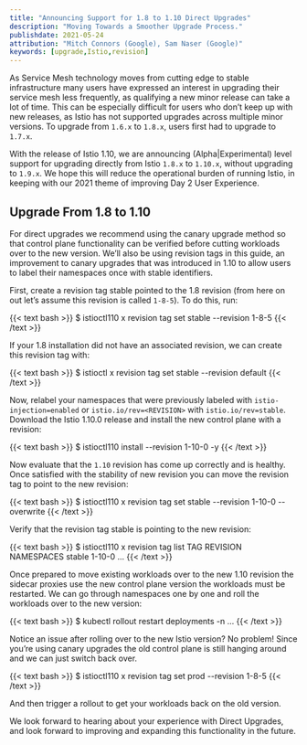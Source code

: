 ```yaml
---
title: "Announcing Support for 1.8 to 1.10 Direct Upgrades"
description: "Moving Towards a Smoother Upgrade Process."
publishdate: 2021-05-24
attribution: "Mitch Connors (Google), Sam Naser (Google)"
keywords: [upgrade,Istio,revision]
---
```


As Service Mesh technology moves from cutting edge to stable infrastructure many users have expressed an interest in upgrading their service mesh less frequently, as qualifying a new minor release can take a lot of time.  This can be especially difficult for users who don’t keep up with new releases, as Istio has not supported upgrades across multiple minor versions.  To upgrade from `1.6.x` to `1.8.x`, users first had to upgrade to `1.7.x`.

With the release of Istio 1.10, we are announcing (Alpha|Experimental) level support for upgrading directly from Istio `1.8.x` to `1.10.x`, without upgrading to `1.9.x`.  We hope this will reduce the operational burden of running Istio, in keeping with our 2021 theme of improving Day 2 User Experience.

## Upgrade From 1.8 to 1.10

For direct upgrades we recommend using the canary upgrade method so that control plane functionality can be verified before cutting workloads over to the new version. We’ll also be using revision tags in this guide, an improvement to canary upgrades that was introduced in 1.10 to allow users to label their namespaces once with stable identifiers.

First, create a revision tag stable pointed to the 1.8 revision (from here on out let’s assume this revision is called `1-8-5`). To do this, run:

{{< text bash >}}
$ istioctl110 x revision tag set stable --revision 1-8-5
{{< /text >}}

If your 1.8 installation did not have an associated revision, we can create this revision tag with:

{{< text bash >}}
$ istioctl x revision tag set stable --revision default
{{< /text >}}

Now, relabel your namespaces that were previously labeled with `istio-injection=enabled` or `istio.io/rev=<REVISION>` with `istio.io/rev=stable`. Download the Istio 1.10.0 release and install the new control plane with a revision:

{{< text bash >}}
$ istioctl110 install --revision 1-10-0 -y
{{< /text >}}

Now evaluate that the `1.10` revision has come up correctly and is healthy. Once satisfied with the stability of new revision you can move the revision tag to point to the new revision:

{{< text bash >}}
$ istioctl110 x revision tag set stable --revision 1-10-0 --overwrite
{{< /text >}}

Verify that the revision tag stable is pointing to the new revision:

{{< text bash >}}
$ istioctl110 x revision tag list
TAG    REVISION NAMESPACES
stable 1-10-0        ...
{{< /text >}}

Once prepared to move existing workloads over to the new 1.10 revision the sidecar proxies use the new control plane version the workloads must be restarted. We can go through namespaces one by one and roll the workloads over to the new version:

{{< text bash >}}
$ kubectl rollout restart deployments -n …
{{< /text >}}

Notice an issue after rolling over to the new Istio version? No problem! Since you’re using canary upgrades the old control plane is still hanging around and we can just switch back over.

{{< text bash >}}
$ istioctl110 x revision tag set prod --revision 1-8-5
{{< /text >}}

And then trigger a rollout to get your workloads back on the old version.

We look forward to hearing about your experience with Direct Upgrades, and look forward to improving and expanding this functionality in the future.
